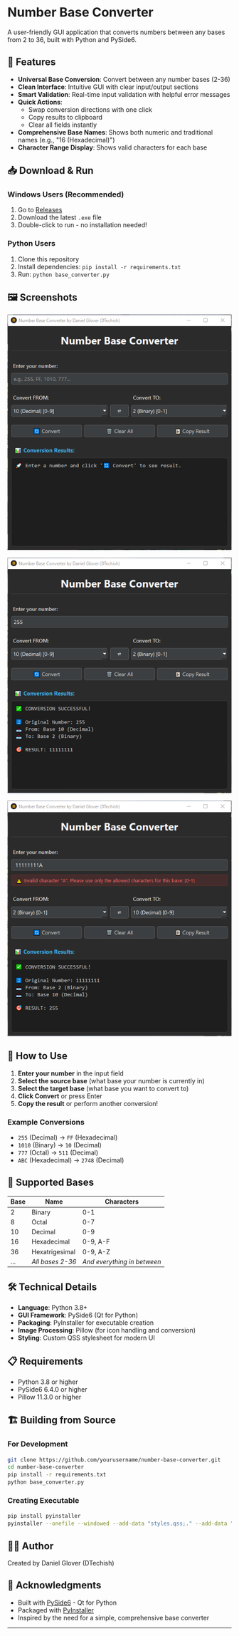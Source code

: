 # Number Base Converter

A user-friendly GUI application that converts numbers between any bases from 2 to 36, built with Python and PySide6.

## 🚀 Features

- **Universal Base Conversion**: Convert between any number bases (2-36)
- **Clean Interface**: Intuitive GUI with clear input/output sections
- **Smart Validation**: Real-time input validation with helpful error messages
- **Quick Actions**: 
  - Swap conversion directions with one click
  - Copy results to clipboard
  - Clear all fields instantly
- **Comprehensive Base Names**: Shows both numeric and traditional names (e.g., "16 (Hexadecimal)")
- **Character Range Display**: Shows valid characters for each base

## 📥 Download & Run

### Windows Users (Recommended)
1. Go to [Releases](../../releases)
2. Download the latest `.exe` file
3. Double-click to run - no installation needed!

### Python Users
1. Clone this repository
2. Install dependencies: `pip install -r requirements.txt`
3. Run: `python base_converter.py`

## 🖼️ Screenshots

![Default Window](screenshots/screenshot-001.png)

![Conversion](screenshots/screenshot-002.png)

![Error](screenshots/screenshot-003.png)

## 🎯 How to Use

1. **Enter your number** in the input field
2. **Select the source base** (what base your number is currently in)
3. **Select the target base** (what base you want to convert to)
4. **Click Convert** or press Enter
5. **Copy the result** or perform another conversion!

### Example Conversions
- `255` (Decimal) → `FF` (Hexadecimal)
- `1010` (Binary) → `10` (Decimal)
- `777` (Octal) → `511` (Decimal)
- `ABC` (Hexadecimal) → `2748` (Decimal)

## 🔧 Supported Bases

| Base | Name | Characters |
|------|------|------------|
| 2 | Binary | 0-1 |
| 8 | Octal | 0-7 |
| 10 | Decimal | 0-9 |
| 16 | Hexadecimal | 0-9, A-F |
| 36 | Hexatrigesimal | 0-9, A-Z |
| ... | *All bases 2-36* | *And everything in between* |

## 🛠️ Technical Details

- **Language**: Python 3.8+
- **GUI Framework**: PySide6 (Qt for Python)
- **Packaging**: PyInstaller for executable creation
- **Image Processing**: Pillow (for icon handling and conversion)
- **Styling**: Custom QSS stylesheet for modern UI

## 📋 Requirements

- Python 3.8 or higher
- PySide6 6.4.0 or higher
- Pillow 11.3.0 or higher

## 🏗️ Building from Source

### For Development
```bash
git clone https://github.com/yourusername/number-base-converter.git
cd number-base-converter
pip install -r requirements.txt
python base_converter.py
```

### Creating Executable
```bash
pip install pyinstaller
pyinstaller --onefile --windowed --add-data "styles.qss;." --add-data "icon.png;." --icon="icon.png" base_converter.py
```

## 👨‍💻 Author

Created by Daniel Glover (DTechish)

## 🙏 Acknowledgments

- Built with [PySide6](https://doc.qt.io/qtforpython/) - Qt for Python
- Packaged with [PyInstaller](https://pyinstaller.org/)
- Inspired by the need for a simple, comprehensive base converter

---

